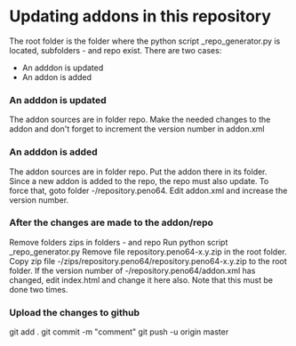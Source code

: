 # Updating addons in this repository

The root folder is the folder where the python script _repo_generator.py is located, subfolders - and repo exist.
There are two cases:
- An adddon is updated
- An addon is added

### An adddon is updated

The addon sources are in folder repo. Make the needed changes to the addon and don't forget to increment the version number in addon.xml

### An adddon is added

The addon sources are in folder repo. Put the addon there in its folder.
Since a new addon is added to the repo, the repo must also update.
To force that, goto folder -/repository.peno64. Edit addon.xml and increase the version number.

### After the changes are made to the addon/repo

Remove folders zips in folders - and repo
Run python script _repo_generator.py
Remove file repository.peno64-x.y.zip in the root folder.
Copy zip file -/zips/repository.peno64/repository.peno64-x.y.zip to the root folder.
If the version number of -/repository.peno64/addon.xml has changed, edit index.html and change it here also. Note that this must be done two times.

### Upload the changes to github
git add .
git commit -m "comment"
git push -u origin master
